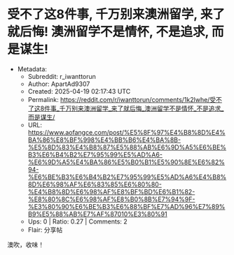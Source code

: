 # 受不了这8件事, 千万别来澳洲留学, 来了就后悔! 澳洲留学不是情怀, 不是追求, 而是谋生!

- Metadata:
  - Subreddit: r_iwanttorun
  - Author: ApartAd9307
  - Created: 2025-04-19 02:17:43 UTC
  - Permalink: https://reddit.com/r/iwanttorun/comments/1k2lwhe/受不了这8件事_千万别来澳洲留学_来了就后悔_澳洲留学不是情怀_不是追求_而是谋生/
  - URL: https://www.aofangce.com/post/%E5%8F%97%E4%B8%8D%E4%BA%86%E8%BF%998%E4%BB%B6%E4%BA%8B-%E5%8D%83%E4%B8%87%E5%88%AB%E6%9D%A5%E6%BE%B3%E6%B4%B2%E7%95%99%E5%AD%A6-%E6%9D%A5%E4%BA%86%E5%B0%B1%E5%90%8E%E6%82%94-%E6%BE%B3%E6%B4%B2%E7%95%99%E5%AD%A6%E4%B8%8D%E6%98%AF%E6%83%85%E6%80%80-%E4%B8%8D%E6%98%AF%E8%BF%BD%E6%B1%82-%E8%80%8C%E6%98%AF%E8%B0%8B%E7%94%9F-%E3%80%90%E6%BE%B3%E6%88%BF%E7%AD%96%E7%89%B9%E5%88%AB%E7%AF%87010%E3%80%91
  - Ups: 0 | Ratio: 0.27 | Comments: 2
  - Flair: 分享帖


澳吹，收味！

